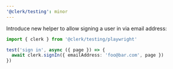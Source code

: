 ```yaml
---
'@clerk/testing': minor
---
```


Introduce new helper to allow signing a user in via email address:

```ts
import { clerk } from '@clerk/testing/playwright'

test('sign in', async ({ page }) => {
  await clerk.signIn({ emailAddress: 'foo@bar.com', page })
})
```
